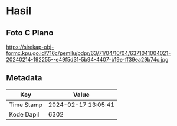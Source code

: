 # Hasil

## Foto C Plano

https://sirekap-obj-formc.kpu.go.id/716c/pemilu/pdpr/63/71/04/10/04/6371041004021-20240214-192255--e49f5d31-5b94-4407-b19e-ff39ea29b74c.jpg


## Metadata

| Key        | Value               |
| ---------- | ------------------- |
| Time Stamp | 2024-02-17 13:05:41 |
| Kode Dapil | 6302                |



